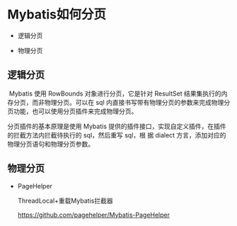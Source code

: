 # Mybatis如何分页

- 逻辑分页

- 物理分页

## 逻辑分页

​    Mybatis 使用 RowBounds 对象进行分页，它是针对 ResultSet 结果集执行的内存分页，而非物理分页。可以在 sql 内直接书写带有物理分页的参数来完成物理分页功能，也可以使用分页插件来完成物理分页。

   分页插件的基本原理是使用 Mybatis 提供的插件接口，实现自定义插件，在插件的拦截方法内拦截待执行的 sql，然后重写 sql，根 据 dialect 方言，添加对应的物理分页语句和物理分页参数。

## 物理分页

- PageHelper

  ThreadLocal+重载Mybatis拦截器

  https://github.com/pagehelper/Mybatis-PageHelper

